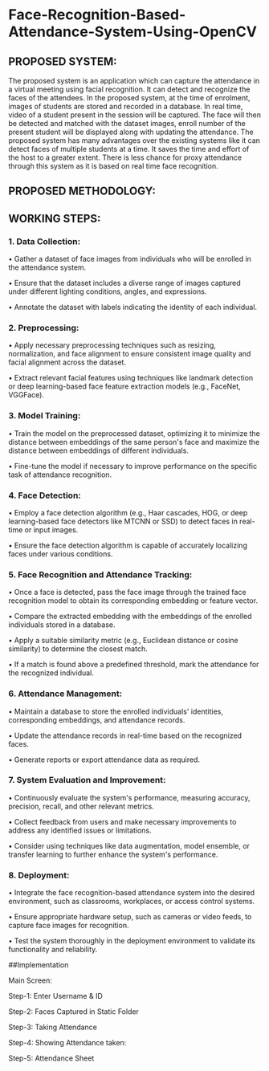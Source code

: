 # Face-Recognition-Based-Attendance-System-Using-OpenCV

## PROPOSED SYSTEM:
The proposed system is an application which can capture the attendance in a virtual meeting using facial recognition. It can detect and recognize the faces of the attendees. In the proposed system, at the time of enrolment, images of students are stored and recorded in a database. In real time, video of a student present in the session will be captured. The face will then be detected and matched with the dataset images, enroll number of the present student will be displayed along with updating the attendance. The proposed system has many advantages over the existing systems like it can detect faces of multiple students at a time. It saves the time and effort of the host to a greater extent. There is less chance for proxy attendance through this system as it is based on real time face recognition.

## PROPOSED METHODOLOGY:


## WORKING STEPS:

### 1. Data Collection:
   
•	Gather a dataset of face images from individuals who will be enrolled in the attendance system.

•	Ensure that the dataset includes a diverse range of images captured under different lighting conditions, angles, and expressions.

•	Annotate the dataset with labels indicating the identity of each individual.

### 2. Preprocessing:
•	Apply necessary preprocessing techniques such as resizing, normalization, and face alignment to ensure consistent image quality and facial alignment across the dataset.

•	Extract relevant facial features using techniques like landmark detection or deep learning-based face feature extraction models (e.g., FaceNet, VGGFace).

### 3. Model Training:

•	Train the model on the preprocessed dataset, optimizing it to minimize the distance between embeddings of the same person's face and maximize the distance between embeddings of different individuals.

•	Fine-tune the model if necessary to improve performance on the specific task of attendance recognition.

### 4. Face Detection:

•	Employ a face detection algorithm (e.g., Haar cascades, HOG, or deep learning-based face detectors like MTCNN or SSD) to detect faces in real-time or input images.

•	Ensure the face detection algorithm is capable of accurately localizing faces under various conditions.

### 5. Face Recognition and Attendance Tracking:

•	Once a face is detected, pass the face image through the trained face recognition model to obtain its corresponding embedding or feature vector.

•	Compare the extracted embedding with the embeddings of the enrolled individuals stored in a database.

•	Apply a suitable similarity metric (e.g., Euclidean distance or cosine similarity) to determine the closest match.

•	If a match is found above a predefined threshold, mark the attendance for the recognized individual.

### 6. Attendance Management:

•	Maintain a database to store the enrolled individuals' identities, corresponding embeddings, and attendance records.

•	Update the attendance records in real-time based on the recognized faces.

•	Generate reports or export attendance data as required.

### 7. System Evaluation and Improvement:

•	Continuously evaluate the system's performance, measuring accuracy, precision, recall, and other relevant metrics.

•	Collect feedback from users and make necessary improvements to address any identified issues or limitations.

•	Consider using techniques like data augmentation, model ensemble, or transfer learning to further enhance the system's performance.


### 8. Deployment:

•	Integrate the face recognition-based attendance system into the desired environment, such as classrooms, workplaces, or access control systems.

•	Ensure appropriate hardware setup, such as cameras or video feeds, to capture face images for recognition.

•	Test the system thoroughly in the deployment environment to validate its functionality and reliability.


##Implementation

Main Screen:



Step-1: Enter Username & ID


Step-2: Faces Captured in Static Folder


Step-3: Taking Attendance



Step-4: Showing Attendance taken:



Step-5: Attendance Sheet









